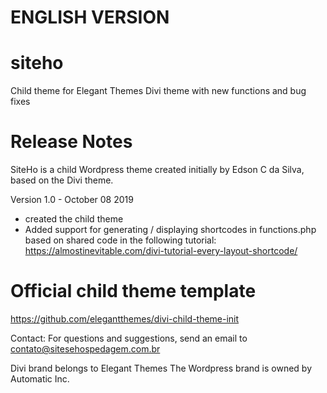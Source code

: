 # ENGLISH VERSION
# siteho
Child theme for Elegant Themes Divi theme with new functions and bug fixes

# Release Notes
SiteHo is a child Wordpress theme created initially by Edson C da Silva, based on the Divi theme.

Version 1.0 - October 08 2019
- created the child theme
- Added support for generating / displaying shortcodes in functions.php based on shared code in the following tutorial: https://almostinevitable.com/divi-tutorial-every-layout-shortcode/


# Official child theme template
https://github.com/elegantthemes/divi-child-theme-init


Contact: For questions and suggestions, send an email to contato@sitesehospedagem.com.br

Divi brand belongs to Elegant Themes
The Wordpress brand is owned by Automatic Inc.
